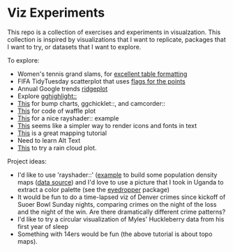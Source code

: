 # Viz Experiments
This repo is a collection of exercises and experiments in visualzation. This collection is inspired by visualizations that I want to replicate, packages that I want to try, or datasets that I want to explore.

To explore:

* Women's tennis grand slams, for [excellent table formatting](https://github.com/tashapiro/tanya-data-viz/blob/main/tennis/womens-tennis.R)
* FIFA TidyTuesday scatterplot that uses [flags for the points](https://github.com/doehm/tidytues/blob/main/scripts/2022/week%2048%20FIFA%20world%20cup/FIFA%20world%20cup.R)
* Annual Google trends [ridgeplot](https://github.com/bydata/news_cycle_2022_de_google_trends)
* Explore [gghighlight::](https://yutannihilation.github.io/gghighlight/articles/gghighlight.html)
* [This](https://albert-rapp.de/posts/ggplot2-tips/12_a_few_gg_packages/12_a_few_gg_packages.html#bump-charts) for bump charts, ggchicklet::, and camcorder::
* [This](https://github.com/SidhuK/TidyTuesday/blob/main/2022/38_December_27/starTrek.R) for code of waffle plot
* [This](https://github.com/camartinezbu/tidytuesday/blob/main/2022/2022-week49/plot_w49.R) for a nice rayshader:: example
* [This](https://github.com/doehm/tidytues/blob/main/scripts/2022/week%2052%20star%20trek/star%20trek.R) seems like a simpler way to render icons and fonts in text
* [This](https://milospopovic.net/crisp-topography-map-with-r/) is a great mapping tutorial
* Need to learn Alt Text
* [This](https://www.business-science.io/r/2021/07/22/ggdist-raincloud-plots.html?utm_content=buffer4ad38&utm_medium=social&utm_source=twitter.com&utm_campaign=buffer) to try a rain cloud plot.

Project ideas:

* I'd like to use 'rayshader::' ([example](https://github.com/Pecners/rayshader_portraits) to build some population density maps ([data source](https://data.humdata.org/m/dataset/kontur-population-dataset?)) and I'd love to use a picture that I took in Uganda to extract a color palette (see the [eyedropper](http://gradientdescending.com/select-colours-from-an-image-in-r-with-eyedropper/?utm_source=rss&utm_medium=rss&utm_campaign=select-colours-from-an-image-in-r-with-eyedropper) package)
* It would be fun to do a time-lapsed viz of Denver crimes since kickoff of Suoer Bowl Sunday nights, comparing crimes on the night of the loss and the night of the win. Are there dramatically different crime patterns?
* I'd like to try a circular visualization of Myles' Huckleberry data from his first year of sleep
* Something with 14ers would be fun (the above tutorial is about topo maps).
